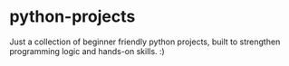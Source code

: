 # python-projects
Just a collection of beginner friendly python projects, built to strengthen programming logic and hands-on skills. :)
